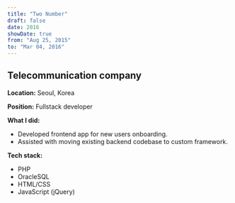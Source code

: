 ```yaml
---
title: "Two Number"
draft: false
date: 2016
showDate: true
from: "Aug 25, 2015"
to: "Mar 04, 2016"
---
```


## Telecommunication company

**Location:** Seoul, Korea

**Position:** Fullstack developer

**What I did:**

- Developed frontend app for new users onboarding.
- Assisted with moving existing backend codebase to custom framework.

**Tech stack:**

- PHP
- OracleSQL
- HTML/CSS
- JavaScript (jQuery)
